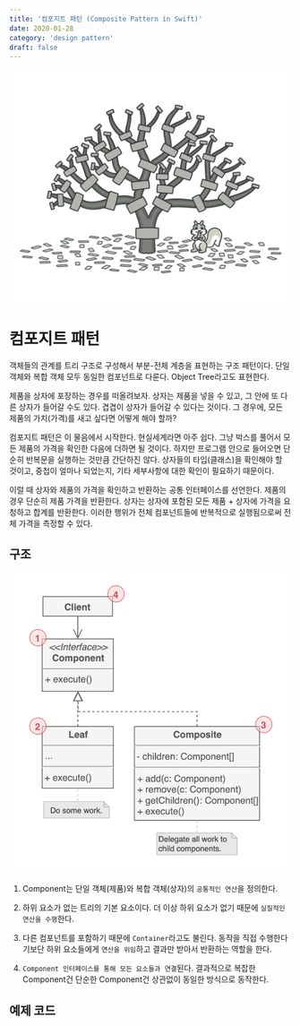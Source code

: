 ```yaml
---
title: '컴포지트 패턴 (Composite Pattern in Swift)'
date: 2020-01-28
category: 'design pattern'
draft: false
---
```


![](./images/composite-pattern-1.png)

# 컴포지트 패턴

객체들의 관계를 트리 구조로 구성해서 부분-전체 계층을 표현하는 구조 패턴이다. 단일 객체와 복합 객체 모두 동일한 컴포넌트로 다룬다. Object Tree라고도 표현한다.

제품을 상자에 포장하는 경우를 떠올려보자. 상자는 제품을 넣을 수 있고, 그 안에 또 다른 상자가 들어갈 수도 있다. 겹겹이 상자가 들어갈 수 있다는 것이다. 그 경우에, 모든 제품의 가치(가격)를 새고 싶다면 어떻게 해야 할까?

컴포지트 패턴은 이 물음에서 시작한다. 현실세계라면 아주 쉽다. 그냥 박스를 풀어서 모든 제품의 가격을 확인한 다음에 더하면 될 것이다. 하지만 프로그램 안으로 들어오면 단순히 반복문을 실행하는 것만큼 간단하진 않다. 상자들의 타입(클래스)을 확인해야 할 것이고, 중첩이 얼마나 되었는지, 기타 세부사항에 대한 확인이 필요하기 때문이다.

이럴 때 상자와 제품의 가격을 확인하고 반환하는 공통 인터페이스를 선언한다. 제품의 경우 단순히 제품 가격을 반환한다. 상자는 상자에 포함된 모든 제품 + 상자에 가격을 요청하고 합계를 반환한다. 이러한 행위가 전체 컴포넌트들에 반복적으로 실행됨으로써 전체 가격을 측정할 수 있다.

## 구조

![](./images/composite-pattern-2.png)

1. Component는 단일 객체(제품)와 복합 객체(상자)의 `공통적인 연산`을 정의한다.

2. 하위 요소가 없는 트리의 기본 요소이다. 더 이상 하위 요소가 없기 때문에 `실질적인 연산을 수행`한다.

3. 다른 컴포넌트를 포함하기 때문에 `Container`라고도 불린다. 동작을 직접 수행한다기보단 하위 요소들에게 `연산을 위임`하고 결과만 받아서 반환하는 역할을 한다.

4. `Component 인터페이스를 통해 모든 요소들과 연결`된다. 결과적으로 복잡한 Component건 단순한 Component건 상관없이 동일한 방식으로 동작한다.

## 예제 코드